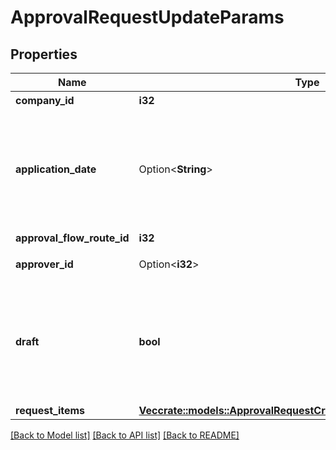 # ApprovalRequestUpdateParams

## Properties

Name | Type | Description | Notes
------------ | ------------- | ------------- | -------------
**company_id** | **i32** | 事業所ID | 
**application_date** | Option<**String**> | 申請日 (yyyy-mm-dd)<br> 指定しない場合は当日の日付が登録されます。  | [optional]
**approval_flow_route_id** | **i32** | 申請経路ID | 
**approver_id** | Option<**i32**> | 承認者のユーザーID | [optional]
**draft** | **bool** | falseの時、in_progress:申請中で更新する。それ以外の時はdraft:下書きで更新する | 
**request_items** | [**Vec<crate::models::ApprovalRequestCreateParamsRequestItemsInner>**](approvalRequestCreateParams_request_items_inner.md) |  | 

[[Back to Model list]](../README.md#documentation-for-models) [[Back to API list]](../README.md#documentation-for-api-endpoints) [[Back to README]](../README.md)


